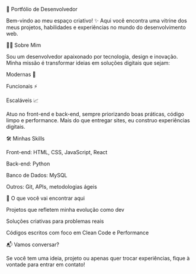 🚀 Portfólio de Desenvolvedor

Bem-vindo ao meu espaço criativo! ✨
Aqui você encontra uma vitrine dos meus projetos, habilidades e experiências no mundo do desenvolvimento web.

👨‍💻 Sobre Mim

Sou um desenvolvedor apaixonado por tecnologia, design e inovação.
Minha missão é transformar ideias em soluções digitais que sejam:

Modernas 🎨

Funcionais ⚡

Escaláveis 📈

Atuo no front-end e back-end, sempre priorizando boas práticas, código limpo e performance.
Mais do que entregar sites, eu construo experiências digitais.

🛠️ Minhas Skills

Front-end: HTML, CSS, JavaScript, React

Back-end: Python

Banco de Dados: MySQL

Outros: Git, APIs, metodologias ágeis

🌟 O que você vai encontrar aqui

Projetos que refletem minha evolução como dev

Soluções criativas para problemas reais

Códigos escritos com foco em Clean Code e Performance

📬 Vamos conversar?

Se você tem uma ideia, projeto ou apenas quer trocar experiências, fique à vontade para entrar em contato!
